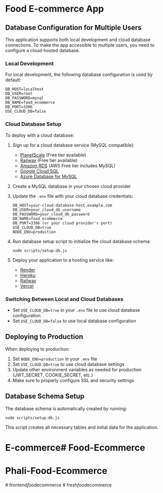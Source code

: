# Food E-commerce App

## Database Configuration for Multiple Users

This application supports both local development and cloud database connections. To make the app accessible to multiple users, you need to configure a cloud-hosted database.

### Local Development

For local development, the following database configuration is used by default:

```
DB_HOST=localhost
DB_USER=root
DB_PASSWORD=mysql
DB_NAME=food_ecommerce
DB_PORT=3306
USE_CLOUD_DB=false
```

### Cloud Database Setup

To deploy with a cloud database:

1. Sign up for a cloud database service (MySQL compatible):
   - [PlanetScale](https://planetscale.com/) (Free tier available)
   - [Railway](https://railway.app/) (Free tier available)
   - [Amazon RDS](https://aws.amazon.com/rds/) (AWS Free tier includes MySQL)
   - [Google Cloud SQL](https://cloud.google.com/sql)
   - [Azure Database for MySQL](https://azure.microsoft.com/en-us/services/mysql/)

2. Create a MySQL database in your chosen cloud provider

3. Update the `.env` file with your cloud database credentials:
   ```
   DB_HOST=your-cloud-database-host.example.com
   DB_USER=your_cloud_db_username
   DB_PASSWORD=your_cloud_db_password
   DB_NAME=food_ecommerce
   DB_PORT=3306 (or your cloud provider's port)
   USE_CLOUD_DB=true
   NODE_ENV=production
   ```

4. Run database setup script to initialize the cloud database schema:
   ```
   node scripts/setup-db.js
   ```

5. Deploy your application to a hosting service like:
   - [Render](https://render.com/)
   - [Heroku](https://www.heroku.com/)
   - [Railway](https://railway.app/)
   - [Vercel](https://vercel.com/)

### Switching Between Local and Cloud Databases

- Set `USE_CLOUD_DB=true` in your `.env` file to use cloud database configuration
- Set `USE_CLOUD_DB=false` to use local database configuration

## Deploying to Production

When deploying to production:

1. Set `NODE_ENV=production` in your `.env` file
2. Set `USE_CLOUD_DB=true` to use cloud database settings
3. Update other environment variables as needed for production (JWT_SECRET, COOKIE_SECRET, etc.)
4. Make sure to properly configure SSL and security settings

## Database Schema Setup

The database schema is automatically created by running:

```
node scripts/setup-db.js
```

This script creates all necessary tables and initial data for the application.

# E-commerce# Food-Ecommerce
# Phali-Food-Ecommerce
#   f r o n t e n d _ f o o d _ e c o m m e r c e  
 #   f r e s h _ f o o d _ e c o m m e r c e  
 